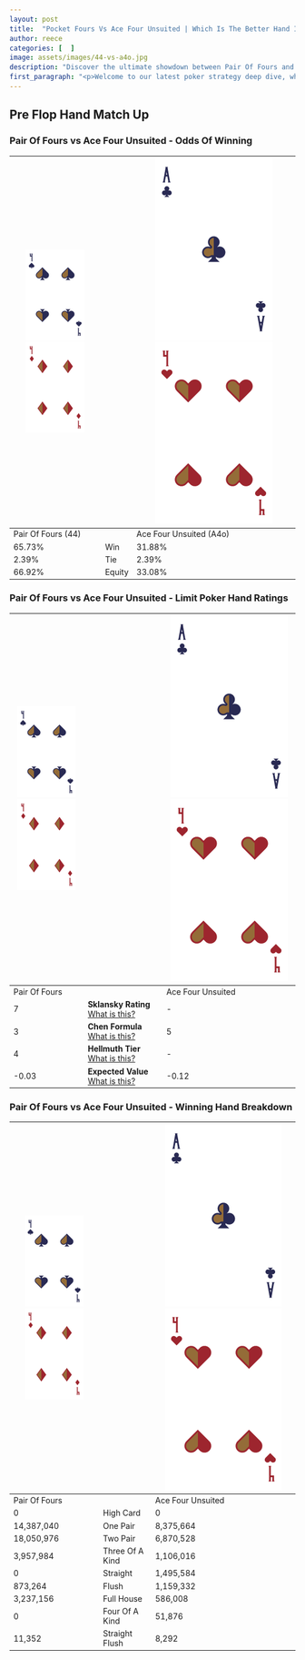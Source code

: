 ```yaml
---
layout: post
title:  "Pocket Fours Vs Ace Four Unsuited | Which Is The Better Hand In Poker? A Complete Guide"
author: reece
categories: [  ]
image: assets/images/44-vs-a4o.jpg
description: "Discover the ultimate showdown between Pair Of Fours and Ace Four Unsuited in poker! Uncover the odds, strategies, and scenarios where one hand triumphs over the other. Get ready to up your poker game with this thrilling analysis."
first_paragraph: "<p>Welcome to our latest poker strategy deep dive, where we're pitting two distinct hands against each other in a high-stakes showdown: Pair Of Fours vs Ace Four Unsuited.</p><p>In the dynamic world of poker, every decision counts, and knowing which hand holds the upper hand is key to your success at the table.</p><p>In this article, we'll dissect these two hands, explore the scenarios where one dominates the other, and equip you with the knowledge to make strategic choices that can tip the odds in your favor.</p><p>Get ready to unravel the intriguing dynamics of these poker hands and elevate your game to new heights.</p>"
---
```




[comment]: # (sp0)

## Pre Flop Hand Match Up

<div class="table hand-ratings" markdown="1"> 



### Pair Of Fours vs Ace Four Unsuited - Odds Of Winning


    
| ![image info](assets/images/hand1/4.png) ![image info](assets/images/hand1/4o.png) |  | ![image info](assets/images/hand2/A.png) ![image info](assets/images/hand2/4o.png) |
| -------- | -------- | -------- |
| Pair Of Fours (44) |  | Ace Four Unsuited (A4o) |
| 65.73% | Win | 31.88% |
| 2.39% | Tie | 2.39% |
| 66.92% | Equity | 33.08% |




[comment]: # (sp1)



### Pair Of Fours vs Ace Four Unsuited - Limit Poker Hand Ratings


    
| ![image info](assets/images/hand1/4.png) ![image info](assets/images/hand1/4o.png) |  | ![image info](assets/images/hand2/A.png) ![image info](assets/images/hand2/4o.png) |
| -------- | -------- | -------- |
| Pair Of Fours |  | Ace Four Unsuited |
| 7 | **Sklansky Rating** [What is this?](/sklansky-rating-explained) | - |
| 3 | **Chen Formula** [What is this?](/chen-formula-explained) | 5 |
| 4 | **Hellmuth Tier** [What is this?](/Hellmuth-tier-explained) | - |
| -0.03 | **Expected Value** [What is this?](/expected-value-explained) | -0.12 |




[comment]: # (sp2)



### Pair Of Fours vs Ace Four Unsuited - Winning Hand Breakdown


    
| ![image info](assets/images/hand1/4.png) ![image info](assets/images/hand1/4o.png) |  | ![image info](assets/images/hand2/A.png) ![image info](assets/images/hand2/4o.png) |
| -------- | -------- | -------- |
| Pair Of Fours |  | Ace Four Unsuited |
| 0 | High Card | 0 |
| 14,387,040 | One Pair | 8,375,664 |
| 18,050,976 | Two Pair | 6,870,528 |
| 3,957,984 | Three Of A Kind | 1,106,016 |
| 0 | Straight | 1,495,584 |
| 873,264 | Flush | 1,159,332 |
| 3,237,156 | Full House | 586,008 |
| 0 | Four Of A Kind | 51,876 |
| 11,352 | Straight Flush | 8,292 |




[comment]: # (sp3)



</div>

[comment]: # (sp4)



[comment]: # (sp5)

